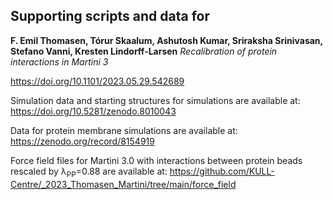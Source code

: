 ## Supporting scripts and data for

**F. Emil Thomasen, Tórur Skaalum, Ashutosh Kumar, Sriraksha Srinivasan, Stefano Vanni, Kresten Lindorff-Larsen** 
_Recalibration of protein interactions in Martini 3_

<https://doi.org/10.1101/2023.05.29.542689>

Simulation data and starting structures for simulations are available at: https://doi.org/10.5281/zenodo.8010043

Data for protein membrane simulations are available at: https://zenodo.org/record/8154919

Force field files for Martini 3.0 with interactions between protein beads rescaled by λ<sub>PP</sub>=0.88 are available at: https://github.com/KULL-Centre/_2023_Thomasen_Martini/tree/main/force_field
